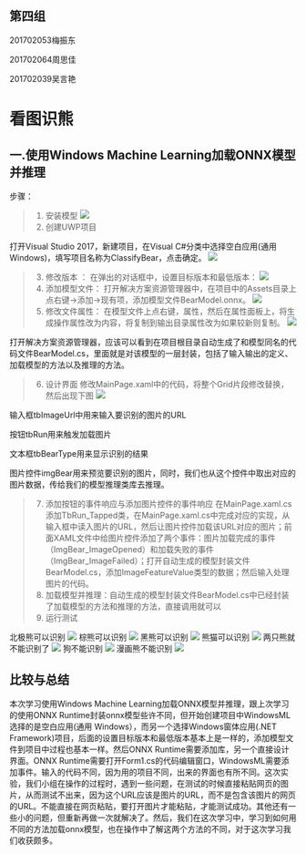 ## 第四组

201702053梅振东

201702064周思佳

201702039吴言艳


# 看图识熊
## 一.使用Windows Machine Learning加载ONNX模型并推理
步骤：
>1. 安装模型
![](./media/6.png)
>2. 创建UWP项目

打开Visual Studio 2017，新建项目，在Visual C#分类中选择空白应用(通用 Windows)，填写项目名称为ClassifyBear，点击确定。
![](./media/10.png)
>3. 修改版本 ：
在弹出的对话框中，设置目标版本和最低版本：
![](./media/11.png)
>4. 添加模型文件：
打开解决方案资源管理器中，在项目中的Assets目录上点右键->添加->现有项，添加模型文件BearModel.onnx。
![](./media/12.png)
>5. 修改文件属性：
在模型文件上点右键，属性，然后在属性面板上，将生成操作属性改为内容，将复制到输出目录属性改为如果较新则复制。
![](./media/13.png)

打开解决方案资源管理器，应该可以看到在项目根目录自动生成了和模型同名的代码文件BearModel.cs，里面就是对该模型的一层封装，包括了输入输出的定义、加载模型的方法以及推理的方法。
>6. 设计界面 修改MainPage.xaml中的代码，将整个Grid片段修改替换，然后出现下图
![](./media/20.png)

输入框tbImageUrl中用来输入要识别的图片的URL

按钮tbRun用来触发加载图片

文本框tbBearType用来显示识别的结果

图片控件imgBear用来预览要识别的图片，同时，我们也从这个控件中取出对应的图片数据，传给我们的模型推理类库去推理。
>7. 添加按钮的事件响应与添加图片控件的事件响应 在MainPage.xaml.cs添加TbRun_Tapped类，在MainPage.xaml.cs中完成对应的实现，从输入框中读入图片的URL，然后让图片控件加载该URL对应的图片；前面XAML文件中给图片控件添加了两个事件：图片加载完成的事件（ImgBear_ImageOpened）和加载失败的事件（ImgBear_ImageFailed）；打开自动生成的模型封装文件BearModel.cs，添加ImageFeatureValue类型的数据；然后输入处理图片的代码。
>8. 加载模型并推理：自动生成的模型封装文件BearModel.cs中已经封装了加载模型的方法和推理的方法，直接调用就可以
>9. 运行测试

北极熊可以识别
![](./media/1.png)
棕熊可以识别
![](./media/7.png)
黑熊可以识别
![](./media/8.png)
熊猫可以识别
![](./media/9.png)
两只熊就不能识别了
![](./media/2.png)
狗不能识别
![](./media/3.png)
漫画熊不能识别
![](./media/4.png)
## 比较与总结
本次学习使用Windows Machine Learning加载ONNX模型并推理，跟上次学习的使用ONNX Runtime封装onnx模型些许不同，但开始创建项目中WindowsML选择的是空白应用(通用 Windows），而另一个选择Windows窗体应用(.NET Framework)项目，后面的设置目标版本和最低版本基本上是一样的，添加模型文件到项目中过程也基本一样。然后ONNX Runtime需要添加库，另一个直接设计界面。ONNX Runtime需要打开Form1.cs的代码编辑窗口，WindowsML需要添加事件。输入的代码不同，因为用的项目不同，出来的界面也有所不同。这次实验，我们小组在操作的过程时，遇到一些问题，在测试的时候直接粘贴网页的图片，从而测试不出来，因为这个URL应该是图片的URL，而不是包含该图片的网页的URL。不能直接在网页粘贴，要打开图片才能粘贴，才能测试成功。其他还有一些小的问题，但重新再做一次就解决了。然后，我们在这次学习中，学习到如何用不同的方法加载onnx模型，也在操作中了解这两个方法的不同，对于这次学习我们收获颇多。




